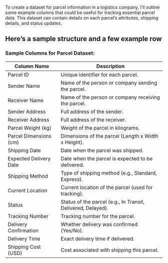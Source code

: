 To create a dataset for parcel information in a logistics company, I’ll outline some example columns that could be useful for tracking essential parcel data. This dataset can contain details on each parcel’s attributes, shipping details, and status updates. 
## **Here’s a sample structure and a few example row**
### **Sample Columns for Parcel Dataset:**
| Column Name               | Description                                                       |
|---------------------------|-------------------------------------------------------------------|
| Parcel ID                 | Unique identifier for each parcel.                                |
| Sender Name               | Name of the person or company sending the parcel.                 |
| Receiver Name             | Name of the person or company receiving the parcel.               |
| Sender Address            | Full address of the sender.                                       |
| Receiver Address          | Full address of the receiver.                                     |
| Parcel Weight (kg)        | Weight of the parcel in kilograms.                                |
| Parcel Dimensions (cm)    | Dimensions of the parcel (Length x Width x Height).               |
| Shipping Date             | Date when the parcel was shipped.                                 |
| Expected Delivery Date    | Date when the parcel is expected to be delivered.                 |
| Shipping Method           | Type of shipping method (e.g., Standard, Express).                |
| Current Location          | Current location of the parcel (used for tracking).              |
| Status                    | Status of the parcel (e.g., In Transit, Delivered, Delayed).      |
| Tracking Number           | Tracking number for the parcel.                                   |
| Delivery Confirmation     | Whether delivery was confirmed (Yes/No).                          |
| Delivery Time             | Exact delivery time if delivered.                                 |
| Shipping Cost (USD)       | Cost associated with shipping this parcel.                        |

